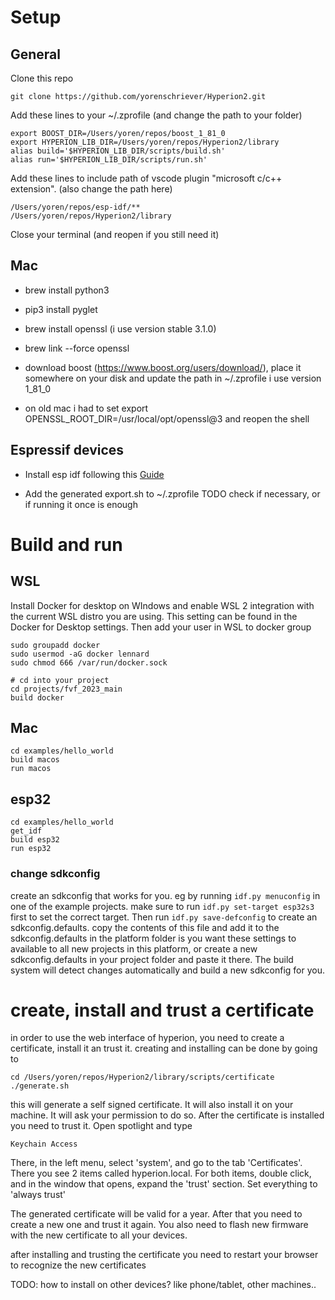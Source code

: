 # Setup

## General
Clone this repo
```
git clone https://github.com/yorenschriever/Hyperion2.git
```
Add these lines to your  ~/.zprofile (and change the path to your folder)
```
export BOOST_DIR=/Users/yoren/repos/boost_1_81_0
export HYPERION_LIB_DIR=/Users/yoren/repos/Hyperion2/library
alias build='$HYPERION_LIB_DIR/scripts/build.sh'
alias run='$HYPERION_LIB_DIR/scripts/run.sh'
```
Add these lines to include path of vscode plugin "microsoft c/c++ extension". (also change the path here)
```
/Users/yoren/repos/esp-idf/**
/Users/yoren/repos/Hyperion2/library
```
Close your terminal (and reopen if you still need it)

## Mac
- brew install python3
- pip3 install pyglet

- brew install openssl (i use version stable 3.1.0)
- brew link --force openssl
- download boost (https://www.boost.org/users/download/), place it somewhere on your disk and update the path in ~/.zprofile i use version 1_81_0

- on old mac i had to set
export OPENSSL_ROOT_DIR=/usr/local/opt/openssl@3
and reopen the shell

## Espressif devices

- Install esp idf following this
[Guide](https://docs.espressif.com/projects/esp-idf/en/latest/esp32s3/get-started/linux-macos-setup.html)

- Add the generated export.sh to ~/.zprofile TODO check if necessary, or if running it once is enough

# Build and run

## WSL
Install Docker for desktop on WIndows and enable WSL 2 integration with the current WSL distro you are using. This setting can be found in the Docker for Desktop settings. Then add your user in WSL to docker group
```
sudo groupadd docker
sudo usermod -aG docker lennard
sudo chmod 666 /var/run/docker.sock

# cd into your project
cd projects/fvf_2023_main
build docker
```

## Mac

```
cd examples/hello_world
build macos
run macos
```

## esp32

```
cd examples/hello_world
get_idf
build esp32
run esp32
```

### change sdkconfig
create an sdkconfig that works for you. eg by running `idf.py menuconfig` in one of the example projects. make sure to run `idf.py set-target esp32s3` first to set the correct target. Then run `idf.py save-defconfig` to create an sdkconfig.defaults. copy the contents of this file and add it to the sdkconfig.defaults in the platform folder is you want these settings to available to all new projects in this platform, or create a new sdkconfig.defaults in your project folder and paste it there. The build system will detect changes automatically and build a new sdkconfig for you.

# create, install and trust a certificate
in order to use the web interface of hyperion, you need to create a certificate, install it an trust it.
creating and installing can be done by going to
```
cd /Users/yoren/repos/Hyperion2/library/scripts/certificate
./generate.sh
```
this will generate a self signed certificate. It will also install it on your machine. It will ask your permission to do so.
After the certificate is installed you need to trust it. Open spotlight and type
```
Keychain Access
```
There, in the left menu, select 'system', and go to the tab 'Certificates'. There you see 2 items called hyperion.local. For both items, double click, and in the window that opens, expand the 'trust' section. Set everything to 'always trust'

The generated certificate will be valid for a year. After that you need to create a new one and trust it again. You also need to flash new firmware with the new certificate to all your devices.

after installing and trusting the certificate you need to restart your browser to recognize the new certificates

TODO:
how to install on other devices? like phone/tablet, other machines..